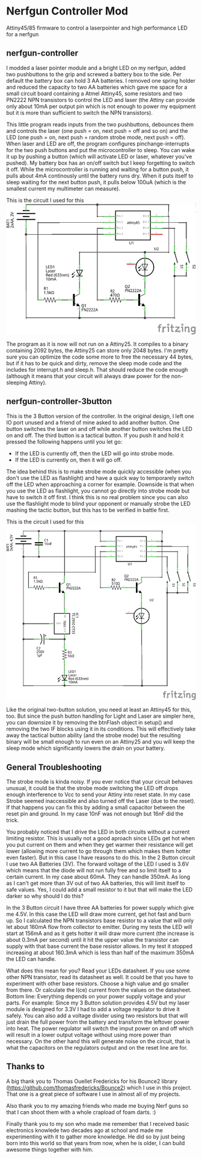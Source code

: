 # Nerfgun Controller Mod
Attiny45/85 firmware to control a laserpointer and high performance LED for a nerfgun

## nerfgun-controller
I modded a laser pointer module and a bright LED on my nerfgun, added two pushbuttons to the grip and screwed a battery box to the side. Per default the battery box can hold 3 AA batteries. I removed one spring holder and reduced the capacity to two AA batteries which gave me space for a small circuit board containing a Atmel Attiny45, some resistors and two PN2222 NPN transistors to control the LED and laser (the Attiny can provide only about 10mA per output pin which is not enough to power my equipment but it is more than sufficient to switch the NPN transistors).

This little program reads inputs from the two pushbuttons, debounces them and controls the laser (one push = on, next push = off and so on) and the LED (one push = on, next push = random strobe mode, next push = off). When laser and LED are off, the program configures pinchange-interrupts for the two push buttons and put the microcontroller to sleep. You can wake it up by pushing a button (which will activate LED or laser, whatever you've pushed). My battery box has an on/off switch but I keep forgetting to switch it off. While the microcontroller is running and waiting for a button push, it pulls about 4mA continously until the battery runs dry. When it puts itself to sleep waiting for the next button push, it pulls below 100uA (which is the smallest current my multimeter can measure).

This is the circuit I used for this ![alt_text](Nerfgun%20Controller_Schaltplan.png)

The program as it is now will not run on a Attiny25. It compiles to a binary containing 2092 bytes, the Attiny25 can store only 2048 bytes. I'm pretty sure you can optimize the code some more to free the necessary 44 bytes, but if it has to be quick and dirty, remove the sleep mode code and the includes for interrupt.h and sleep.h. That should reduce the code enough (although it means that your circuit will always draw power for the non-sleeping Attiny).

## nerfgun-controller-3button
This is the 3 Button version of the controller. In the original design, I left one IO port unused and a friend of mine asked to add another button. One button switches the laser on and off while another button switches the LED on and off. The third button is a tactical button. If you push it and hold it pressed the following happens until you let go:
- If the LED is currently off, then the LED will go into strobe mode.
- If the LED is currently on, then it will go off.

The idea behind this is to make strobe mode quickly accessible (when you don't use the LED as flashlight) and have a quick way to temporarely switch off the LED when approaching a corner for example. Downside is that when you use the LED as flashlight, you cannot go directly into strobe mode but have to switch it off first. I think this is no real problem since you can also use the flashlight mode to blind your opponent or manually strobe the LED mashing the tactic button, but this has to be verified in battle first.

This is the circuit I used for this ![alt text](Nerfgun%20Controller%203%20Button_Schaltplan.png)

Like the original two-button solution, you need at least an Attiny45 for this, too. But since the push button handling for Light and Laser are simpler here, you can downsize it by removing the btnFlash object in setup() and removing the two IF blocks using it in its conditions. This will effectively take away the tactical button ability (and the strobe mode) but the resulting binary will be small enough to run even on an Attiny25 and you will keep the sleep mode which significantly lowers the drain on your battery.

## General Troubleshooting
The strobe mode is kinda noisy. If you ever notice that your circuit behaves unusual, it could be that the strobe mode switching the LED off drops enough interference to Vcc to send your Attiny into reset state. In my case Strobe seemed inaccessible and also turned off the Laser (due to the reset). If that happens you can fix this by adding a small capacitor between the reset pin and ground. In my case 10nF was not enough but 16nF did the trick.

You probably noticed that I drive the LED in both circuits without a current limiting resistor. This is usually not a good aproach since LEDs get hot when you put current on them and when they get warmer their resistance will get lower (allowing more current to go through them which makes them hotter even faster). But in this case I have reasons to do this. In the 2 Button circuit I use two AA Batteries (3V). The forward voltage of the LED I used is 3.6V which means that the diode will not run fully free and so limit itself to a certain current. In my case about 60mA. They can handle 350mA. As long as I can't get more than 3V out of two AA batteries, this will limit itself to safe values. Yes, I could add a small resistor to it but that will make the LED darker so why should I do this?

In the 3 Button circuit I have three AA batteries for power supply which give me 4.5V. In this case the LED will draw more current, get hot fast and burn up. So I calculated the NPN transistors base resistor to a value that will only let about 160mA flow from collector to emitter. During my tests the LED will start at 156mA and as it gets hotter it will draw more current (the increase is about 0.3mA per second) until it hit the upper value the transistor can supply with that base current the base resistor allows. In my test it stopped increasing at about 160.3mA which is less than half of the maximum 350mA the LED can handle.

What does this mean for you? Read your LEDs datasheet. If you use some other NPN transistor, read its datasheet as well. It could be that you have to experiment with other base resistors. Choose a high value and go smaller from there. Or calculate the I(ce) current from the values on the datasheet. Bottom line: Everything depends on your power supply voltage and your parts. For example: Since my 3 Button solution provides 4.5V but my laser module is designed for 3.3V I had to add a voltage regulator to drive it safely. You can also add a voltage divider using two resistors but that will just drain the full power from the battery and transform the leftover power into heat. The power regulator will switch the imput power on and off which will result in a lower output voltage without using more power than necessary. On the other hand this will generate noise on the circuit, that is what the capacitors on the regulators output and on the reset line are for.

## Thanks to
A big thank you to Thomas Ouellet Fredericks for his Bounce2 library (https://github.com/thomasfredericks/Bounce2) which I use in this project. That one is a great piece of software I use in almost all of my projects.

Also thank you to my amazing friends who made me buying Nerf guns so that I can shoot them with a whole crapload of foam darts. :)

Finally thank you to my son who made me remember that I received basic electronics knowlede two decades ago at school and made me experimenting with it to gather more knowledge. He did so by just being born into this world so that years from now, when he is older, I can build awesome things together with him.
